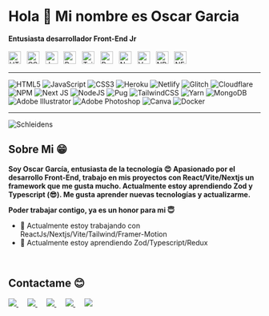 # Hola 👋 Mi nombre es Oscar Garcia


**Entusiasta desarrollador Front-End Jr** 
<br>
<br>
<span><img src="https://img.shields.io/badge/HTML5-E34F26?style=for-the-badge&logo=html5&logoColor=white" alt="HTML5 logo" title="HTML5" height="25" /></span>
&nbsp;
<span><img src="https://img.shields.io/badge/CSS3-1572B6?style=for-the-badge&logo=css3&logoColor=white" alt="CSS3 logo" title="CSS3" height="25" /></span>
&nbsp;
<span><img src="https://img.shields.io/badge/JavaScript-323330?style=for-the-badge&logo=javascript&logoColor=F7DF1E" alt="JavaScript logo" title="JavaScript" height="25" /></span>
&nbsp;
<span><img src="https://img.shields.io/badge/Redux-593D88?style=for-the-badge&logo=redux&logoColor=white" alt="Redux logo" title="Redux" height="25" />
</span>
&nbsp;
<span><img src="https://img.shields.io/badge/Tailwind_CSS-38B2AC?style=for-the-badge&logo=tailwind-css&logoColor=white" alt="TailwindCSS logo" title="TailwindCSS" height="25" />
</span>
&nbsp;
<span><img src="https://img.shields.io/badge/React-20232A?style=for-the-badge&logo=react&logoColor=61DAFB" alt="Ract logo" title="React" height="25" /></span>
&nbsp;
<span><img src="https://img.shields.io/badge/Node.js-43853D?style=for-the-badge&logo=node.js&logoColor=white" alt="Node logo" title="Node js" height="25" /></span>
&nbsp;
<span><img src="https://img.shields.io/badge/vercel-%23000000.svg?style=for-the-badge&logo=vercel&logoColor=white" alt="Vercel logo" title="Vercel" height="25" /></span>
&nbsp;
<span><img src="https://img.shields.io/badge/NPM-%23000000.svg?style=for-the-badge&logo=npm&logoColor=white" alt="NPM logo" title="npm" height="25" /></span>
&nbsp;
<span><img src="https://img.shields.io/badge/Next-black?style=for-the-badge&logo=next.js&logoColor=white" alt="NEXT logo" title="npm" height="25" /></span>
&nbsp;


***

![HTML5](https://img.shields.io/badge/html5-%23E34F26.svg?style=for-the-badge&logo=html5&logoColor=white) ![JavaScript](https://img.shields.io/badge/javascript-%23323330.svg?style=for-the-badge&logo=javascript&logoColor=%23F7DF1E) ![CSS3](https://img.shields.io/badge/css3-%231572B6.svg?style=for-the-badge&logo=css3&logoColor=white) ![Heroku](https://img.shields.io/badge/heroku-%23430098.svg?style=for-the-badge&logo=heroku&logoColor=white) ![Netlify](https://img.shields.io/badge/netlify-%23000000.svg?style=for-the-badge&logo=netlify&logoColor=#00C7B7) ![Glitch](https://img.shields.io/badge/glitch-%233333FF.svg?style=for-the-badge&logo=glitch&logoColor=white) ![Cloudflare](https://img.shields.io/badge/Cloudflare-F38020?style=for-the-badge&logo=Cloudflare&logoColor=white)  ![NPM](https://img.shields.io/badge/NPM-%23000000.svg?style=for-the-badge&logo=npm&logoColor=white) ![Next JS](https://img.shields.io/badge/Next-black?style=for-the-badge&logo=next.js&logoColor=white) ![NodeJS](https://img.shields.io/badge/node.js-6DA55F?style=for-the-badge&logo=node.js&logoColor=white) ![Pug](https://img.shields.io/badge/Pug-FFF?style=for-the-badge&logo=pug&logoColor=A86454) ![TailwindCSS](https://img.shields.io/badge/tailwindcss-%2338B2AC.svg?style=for-the-badge&logo=tailwind-css&logoColor=white) ![Yarn](https://img.shields.io/badge/yarn-%232C8EBB.svg?style=for-the-badge&logo=yarn&logoColor=white) ![MongoDB](https://img.shields.io/badge/MongoDB-%234ea94b.svg?style=for-the-badge&logo=mongodb&logoColor=white) ![Adobe Illustrator](https://img.shields.io/badge/adobeillustrator-%23FF9A00.svg?style=for-the-badge&logo=adobeillustrator&logoColor=white) ![Adobe Photoshop](https://img.shields.io/badge/adobephotoshop-%2331A8FF.svg?style=for-the-badge&logo=adobephotoshop&logoColor=white) ![Canva](https://img.shields.io/badge/Canva-%2300C4CC.svg?style=for-the-badge&logo=Canva&logoColor=white) ![Docker](https://img.shields.io/badge/docker-%230db7ed.svg?style=for-the-badge&logo=docker&logoColor=white)

****

  <img align="center" alt="Schleidens" src="https://cdn.dribbble.com/users/1059583/screenshots/4171367/coding-freak.gif" />
  
  ## Sobre Mi &#128513;
  <p>
  <b>
  Soy Oscar García, entusiasta de la tecnología &#128525; Apasionado por el desarrollo Front-End, trabajo en mis proyectos con React/Vite/Nextjs un framework que me gusta mucho.
  Actualmente estoy aprendiendo Zod y Typescript (&#128526;).
  Me gusta aprender nuevas tecnologías y actualizarme.

  Poder trabajar contigo, ya es un honor para mi &#128519;
  </b>
  </p>

- 🔭 Actualmente estoy trabajando con ReactJs/Nextjs/Vite/Tailwind/Framer-Motion
- 🌱 Actualmente estoy aprendiendo Zod/Typescript/Redux

<br>

## Contactame 😊
<a href="https://twitter.com/Oscedu1592" target="_blank" >
<img src="https://img.shields.io/badge/-Twitter-1DA1F2?style=for-the-badge&logo=Twitter&logoColor=white"/>
</a>
&emsp;
<a href="https://instagram.com/osceduar15" target="_blank">
<img src="https://img.shields.io/badge/Instagram-E4405F?style=for-the-badge&logo=instagram&logoColor=white" />
</a>
&emsp;
<a href="https://www.linkedin.com/in/oscar-eduardo-garc%C3%ADa-leon-a15a14195/" target="_blank">
<img src="https://img.shields.io/badge/LinkedIn-0077B5?style=for-the-badge&logo=linkedin&logoColor=white" />
</a>
&emsp;
<a href="https://discord.gg/oscedu15" target="_blank">
  <img src="https://img.shields.io/badge/Discord-7289DA?style=for-the-badge&logo=discord&logoColor=white"/>
</a>
&emsp;
<a target="_blank" href="mailto:oscaregarcialeon@gmail.com">
  <img src="https://img.shields.io/badge/-Gmail-D14836?style=for-the-badge&logo=Gmail&logoColor=white"/>
</a>

<br />
<br />
